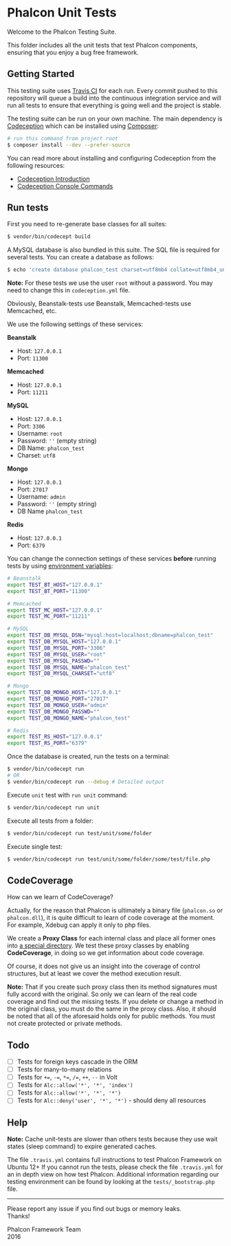 # Phalcon Unit Tests

Welcome to the Phalcon Testing Suite.

This folder includes all the unit tests that test Phalcon components, ensuring that you enjoy a bug free framework.

## Getting Started

This testing suite uses [Travis CI][0] for each run. Every commit pushed to this repository will queue a build into the continuous integration service and will run all
tests to ensure that everything is going well and the project is stable.

The testing suite can be run on your own machine. The main dependency is  [Codeception][1] which can be installed using [Composer][6]:

```sh
# run this command from project root
$ composer install --dev --prefer-source
```

You can read more about installing and configuring Codeception from the following resources:

- [Codeception Introduction][2]
- [Codeception Console Commands][3]

## Run tests

First you need to re-generate base classes for all suites:

```sh
$ vendor/bin/codecept build
```

A MySQL database is also bundled in this suite.
The SQL file is required for several tests. You can create a database as follows:

```sh
$ echo 'create database phalcon_test charset=utf8mb4 collate=utf8mb4_unicode_ci;' | mysql -u root
```

**Note:** For these tests we use the user `root` without a password.
You may need to change this in `codeception.yml` file.

Obviously, Beanstalk-tests use Beanstalk, Memcached-tests use Memcached, etc.

We use the following settings of these services:

**Beanstalk**

* Host: `127.0.0.1`
* Port: `11300`

**Memcached**

* Host: `127.0.0.1`
* Port: `11211`

**MySQL**

* Host: `127.0.0.1`
* Port: `3306`
* Username: `root`
* Password: `''` (empty string)
* DB Name: `phalcon_test`
* Charset: `utf8`

**Mongo**

* Host: `127.0.0.1`
* Port: `27017`
* Username: `admin`
* Password: `''` (empty string)
* DB Name `phalcon_test`

**Redis**

* Host: `127.0.0.1`
* Port: `6379`

You can change the connection settings of these services **before** running tests by using [environment variables][8]:

```sh
# Beanstalk
export TEST_BT_HOST="127.0.0.1"
export TEST_BT_PORT="11300"

# Memcached
export TEST_MC_HOST="127.0.0.1"
export TEST_MC_PORT="11211"

# MySQL
export TEST_DB_MYSQL_DSN="mysql:host=localhost;dbname=phalcon_test"
export TEST_DB_MYSQL_HOST="127.0.0.1"
export TEST_DB_MYSQL_PORT="3306"
export TEST_DB_MYSQL_USER="root"
export TEST_DB_MYSQL_PASSWD=""
export TEST_DB_MYSQL_NAME="phalcon_test"
export TEST_DB_MYSQL_CHARSET="utf8"

# Mongo
export TEST_DB_MONGO_HOST="127.0.0.1"
export TEST_DB_MONGO_PORT="27017"
export TEST_DB_MONGO_USER="admin"
export TEST_DB_MONGO_PASSWD=""
export TEST_DB_MONGO_NAME="phalcon_test"

# Redis
export TEST_RS_HOST="127.0.0.1"
export TEST_RS_PORT="6379"
```

Once the database is created, run the tests on a terminal:

```sh
$ vendor/bin/codecept run
# OR
$ vendor/bin/codecept run --debug # Detailed output
```

Execute `unit` test with `run unit` command:

```sh
$ vendor/bin/codecept run unit
```

Execute all tests from a folder:

```sh
$ vendor/bin/codecept run test/unit/some/folder
```

Execute single test:

```sh
$ vendor/bin/codecept run test/unit/some/folder/some/test/file.php
```

## CodeCoverage

How can we learn of CodeCoverage?

Actually, for the reason that Phalcon is ultimately a binary file (`phalcon.so` or `phalcon.dll`),
it is quite difficult to learn of code coverage at the moment. For example, Xdebug can apply it only to php files.

We create a **Proxy Class** for each internal class and place all former ones into [a special directory][7].
We test these proxy classes by enabling **CodeCoverage**, in doing so we get information about code coverage.

Of course, it does not give us an insight into the coverage of control structures, but at least we cover the method
execution result.

**Note:** That if you create such proxy class then its method signatures must fully accord with the original.
So only we can learn of the real code coverage and find out the missing tests.
If you delete or change a method in the original class, you must do the same in the proxy class.
Also, it should be noted that all of the aforesaid holds only for public methods.
You must not create protected or private methods.

## Todo

- [ ] Tests for foreign keys cascade in the ORM
- [ ] Tests for many-to-many relations
- [ ] Tests for `+=`, `-=`, `*=`, `/=`, `++`, `--` in Volt
- [ ] Tests for `Alc::allow('*', '*', 'index')`
- [ ] Tests for `Alc::allow('*', '*', '*')`
- [ ] Tests for `Alc::deny('user', '*', '*')` - should deny all resources

## Help

**Note:** Cache unit-tests are slower than others tests because they use wait states (sleep command) to expire generated caches.

The file `.travis.yml` contains full instructions to test Phalcon Framework on Ubuntu 12+
If you cannot run the tests, please check the file `.travis.yml` for an in depth view on how test Phalcon.
Additional information regarding our testing environment can be found by looking at the `tests/_bootstrap.php` file.

<hr>
Please report any issue if you find out bugs or memory leaks.<br>Thanks!

Phalcon Framework Team<br>2016

[0]: https://travis-ci.org/
[1]: http://codeception.com/
[2]: http://codeception.com/docs/01-Introduction
[3]: http://codeception.com/docs/reference/Commands
[6]: http://getcomposer.org
[7]: https://github.com/phalcon/cphalcon/tree/master/tests/_proxies
[8]: https://wiki.archlinux.org/index.php/Environment_variables
